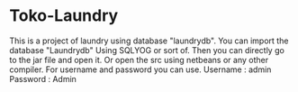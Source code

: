 # Toko-Laundry
This is a project of laundry using database "laundrydb".
You can import the database "Laundrydb" Using SQLYOG or sort of. 
Then you can directly go to the jar file and open it.
Or open the src using netbeans or any other compiler.
For username and password you can use.
Username : admin
Password : Admin
